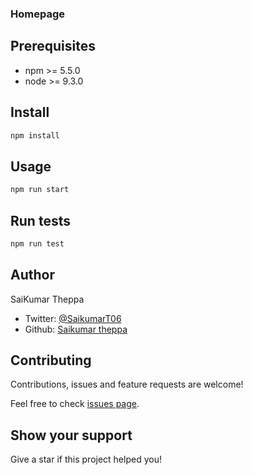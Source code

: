 ### Homepage
## Prerequisites
- npm >= 5.5.0
- node >= 9.3.0
## Install
```bash
npm install
```
## Usage

```bash
npm run start
```
## Run tests

```bash
npm run test
```
## Author

SaiKumar Theppa
- Twitter: [@SaikumarT06]()
- Github: [Saikumar theppa](https://gist.github.com/Saikumartheppa)
## Contributing

Contributions, issues and feature requests are welcome!

Feel free to check [issues page]().

## Show your support

Give a star if this project helped you!



